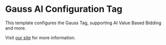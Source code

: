 # Gauss AI Configuration Tag

This template configures the Gauss Tag, supporting AI Value Based Bidding and more.

Visit [our site](https://www.makingscience.com/gauss/) for more information.


